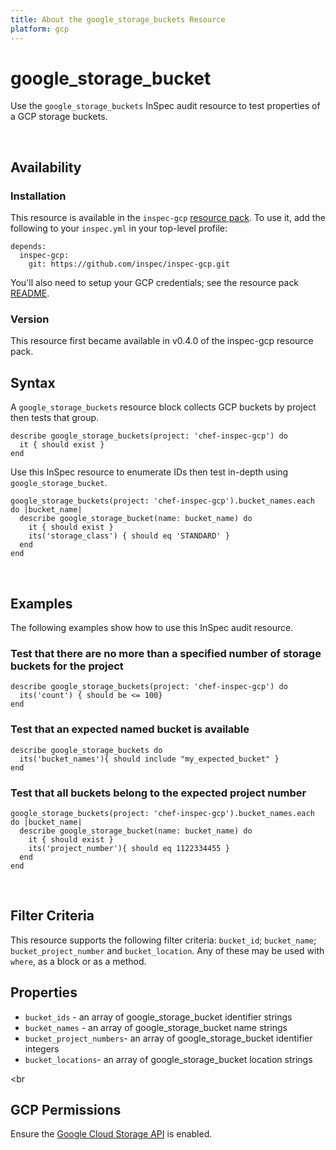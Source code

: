 ```yaml
---
title: About the google_storage_buckets Resource
platform: gcp
---
```


# google\_storage\_bucket

Use the `google_storage_buckets` InSpec audit resource to test properties of a GCP storage buckets.

<br>

## Availability

### Installation

This resource is available in the `inspec-gcp` [resource pack](https://www.inspec.io/docs/reference/glossary/#resource-pack).  To use it, add the following to your `inspec.yml` in your top-level profile:

    depends:
      inspec-gcp:
        git: https://github.com/inspec/inspec-gcp.git

You'll also need to setup your GCP credentials; see the resource pack [README](https://github.com/inspec/inspec-gcp#prerequisites).

### Version

This resource first became available in v0.4.0 of the inspec-gcp resource pack.

## Syntax

A `google_storage_buckets` resource block collects GCP buckets by project then tests that group.

    describe google_storage_buckets(project: 'chef-inspec-gcp') do
      it { should exist }
    end

Use this InSpec resource to enumerate IDs then test in-depth using `google_storage_bucket`.

    google_storage_buckets(project: 'chef-inspec-gcp').bucket_names.each do |bucket_name|
      describe google_storage_bucket(name: bucket_name) do
        it { should exist }
        its('storage_class') { should eq 'STANDARD' }
      end
    end

<br>

## Examples

The following examples show how to use this InSpec audit resource.

### Test that there are no more than a specified number of storage buckets for the project

    describe google_storage_buckets(project: 'chef-inspec-gcp') do
      its('count') { should be <= 100}
    end


### Test that an expected named bucket is available

    describe google_storage_buckets do
      its('bucket_names'){ should include "my_expected_bucket" }
    end
    
### Test that all buckets belong to the expected project number

    google_storage_buckets(project: 'chef-inspec-gcp').bucket_names.each do |bucket_name|
      describe google_storage_bucket(name: bucket_name) do
        it { should exist }
        its('project_number'){ should eq 1122334455 }
      end
    end

<br>

## Filter Criteria

This resource supports the following filter criteria:  `bucket_id`; `bucket_name`; `bucket_project_number` and `bucket_location`. Any of these may be used with `where`, as a block or as a method.

## Properties

*  `bucket_ids` - an array of google_storage_bucket identifier strings
*  `bucket_names` - an array of google_storage_bucket name strings
*  `bucket_project_numbers`- an array of google_storage_bucket identifier integers
*  `bucket_locations`- an array of google_storage_bucket location strings

<br


## GCP Permissions

Ensure the [Google Cloud Storage API](https://console.cloud.google.com/apis/api/storage-component.googleapis.com/) is enabled.